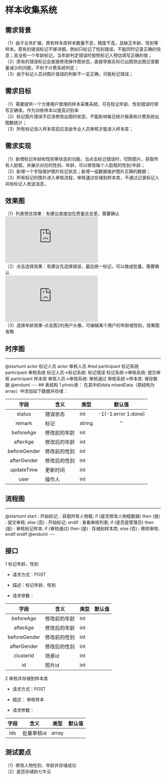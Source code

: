 # 样本收集系统
## 需求背景
（1）由于业务扩展，原有样本库样本数量不足，精度不高，且缺乏年龄、性别等样本。原有的错误标记不够详细，例如只标记了性别错误，不能同时记录正确的信息；且没有一个年龄标记，当年龄判定错误时按照标记人预估填写正确的值；       
（2）原有的错误标记会直接修改掉作图状态，直接导致实际已出图但出图记录数量减少的问题，不利于计费系统判定；    
（3）由于标记人员对图片错误的判断不一定正确，可能标记错误；    
## 需求目标
（1）需要提供一个方便用户使用的样本采集系统，可在标记年龄、性别错误时填写正确值，作为训练样本以提高识别率    
（2）标记图片错误不应该修改出图的状态，不能影响每日统计报表和计费系统出图数统计；    
（3）所有标记进入样本库前应该由专业人员审核才能进入样本库；    
## 需求实现
（1）新增标记年龄和性别等状态的功能，当点击标记错误时，切割图片，获取所有人脸框，并展示对应的性别、年龄，可以修改每个人脸框的性别/年龄；     
（2）新增一个字段维护图片标记状态；新增一组数据维护图片正确的数据；    
（3）所有标记的图片进入审核流程，审核通过存储到样本库，不通过记录标记人并给标记人发送消息，
## 效果图
（1）列表预览效果：有建议直接加在质量总览里，需要确认        
![列表预览效果](https://wiki.jiapinai.com/lib/exe/fetch.php?media=%E7%A0%94%E5%8F%91:workflow%E5%B7%A5%E7%A8%8B%E6%95%88%E7%8E%87:biaoji_01.png "列表预览效果")    
（2）点击选择效果：有建议先选择错误，最后统一标记，可以做成批量，需要确认    
 ![点击选择效果](https://wiki.jiapinai.com/lib/exe/fetch.php?media=%E7%A0%94%E5%8F%91:workflow%E5%B7%A5%E7%A8%8B%E6%95%88%E7%8E%87:02.png "点击选择效果")     
（3）选择年龄效果-点击图2的用户头像，可编辑某个用户的年龄或性别，效果图省略
## 时序图

---
<uml>
@startuml
actor 标记人员
actor 审核人员 #red
participant 标记系统
participant 审核系统
标记人员->标记系统: 标记错误
标记系统->审核系统: 提交审核
participant 样本库
审核人员->审核系统: 审核通过
审核系统->样本库: 保存数据
@enduml

</uml>
---
## 表结构
1 photo表：   
在其中的data mixedData（原结构为array）中添加如下数据并存储：    

| 字段  | 含义 | 类型 | 默认值 |
|:-----:|------|------|:------:|
| status | 错误状态 | int | -1(-1:error 1:done) |
| remark | 标记 | string | '' |
| beforeAge | 修改前的年龄 | int |  |
| afterAge | 修改后的年龄 | int |  |
| beforeGender | 修改前的性别 | int |  |
| afterGender | 修改后的性别 | int |  |
| updateTime | 更新时间 | int |  |
| user | 操作人 | int |  |
## 流程图

---
<uml>
@startuml
start
: 开始标记;
: 获取所有人物框;
if (是否修改人物框数据) then (是)
    : 提交审核;
else (否)
    : 开始标记;
endif
    : 查看审核列表;
if (是否是管理员) then (是)
    : 审核标记样本;
if (审核通过) then (是)
    : 存储到样本库;
else (否)
    : 移除审核;
endif
endif
@enduml
</uml>
---

## 接口
1 标记年龄、性别    

* 请求方式：POST

* 描述：标记年龄、性别

* 请求参数：

| 字段  | 含义 | 类型 | 默认值 |
|:-----:|------|------|:------:|
| beforeAge | 修改前的年龄 | int |  |
| afterAge | 修改后的年龄 | int |  |
| beforeGender | 修改前的性别 | int |  |
| afterGender | 修改后的性别 | int |  |
| clusterId | 场景id | int |  |
| id | 照片id | int |  |

2 审核并存储到样本库

* 请求方式：POST

* 描述： 审核样本

* 请求参数：

| 字段  | 含义 | 类型 | 默认值 |
|:-----:|------|------|:------:|
| ids | 批量审核id | array |  |

## 测试要点
（1）修改人物性别、年龄并存储成功    
（2）是否存储到七牛云
